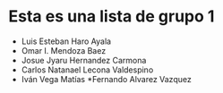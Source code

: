 # Esta es una lista de grupo 1

* Luis Esteban Haro Ayala
* Omar I. Mendoza Baez
* Josue Jyaru Hernandez Carmona
* Carlos Natanael Lecona Valdespino
* Iván Vega Matías
*Fernando Alvarez Vazquez
